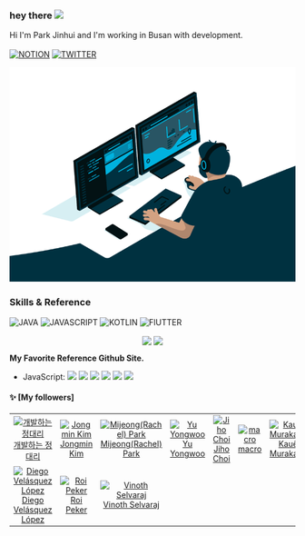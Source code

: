 ### hey there <img src="https://media.giphy.com/media/hvRJCLFzcasrR4ia7z/giphy.gif" width="25px">
Hi I'm Park Jinhui and I'm working in Busan with development.
</br></br>
[![NOTION](https://img.shields.io/badge/-NOTION-222222?style=for-the-badge&logo=NOTION)](https://www.notion.so)
[![TWITTER](https://img.shields.io/badge/-TWITTER-222222?style=for-the-badge&logo=TWITTER)](https://twitter.com/)

<p align="center">
  <img alt="Coder Image" src="https://raw.githubusercontent.com/JinhuiStudy/JinhuiStudy/master/assets/code.gif">
</p>

<!--START_SECTION:Skills & Endorsements-->
### Skills & Reference

![JAVA](https://img.shields.io/badge/-JAVA-222222?style=for-the-badge&logo=JAVA)
![JAVASCRIPT](https://img.shields.io/badge/-JAVASCRIPT-222222?style=for-the-badge&logo=JAVASCRIPT)
![KOTLIN](https://img.shields.io/badge/-KOTLIN-222222?style=for-the-badge&logo=KOTLIN)
![FlUTTER](https://img.shields.io/badge/-FlUTTER-222222?style=for-the-badge&logo=FlUTTER)

<p align="center">
  <img align="center" src="https://github-readme-stats.vercel.app/api?username=JinhuiStudy&count_private=true&show_icons=true&hide_border=true" />
  <img align="center" src="https://github-readme-stats.vercel.app/api/top-langs/?username=JinhuiStudy&count_private=true&show_icons=true&hide_border=true" />
</p>
 

**My Favorite Reference Github Site.**

<ul>
  <li>JavaScript: 
    <img src=https://avatars.githubusercontent.com/u/91498093?v=4&s=20 height=20 />
    <img src=https://avatars.githubusercontent.com/u/23583726?u=d9aa829afdaf165d3b94a1c0151c3421d4eb2dc2&v=4&s=20 height=20 />
    <img src=https://avatars.githubusercontent.com/u/1310895?u=a4ec3396bc962d4ab33be1f250852bce251021bb&v=4&s=20 height=20 />
    <img src=https://avatars.githubusercontent.com/u/5083214?v=4&s=20 height=20 />
    <img src=https://avatars.githubusercontent.com/u/32578695?u=f0943db68e3a99c6ea27426fd8ae7549483336b5&v=4&s=20 height=20 />
    <img src=https://avatars.githubusercontent.com/u/87615572?u=18754e2bf497bd45471d571b3a67d41f5c31a662&v=4&s=20 height=20 />
  </li>
</ul>
<!--END_SECTION:Skills & Endorsements-->


#### :sparkles: [My followers]
<!--START_SECTION:followers-->
<table>
  <tr>
    <td align="center">
      <a href="https://github.com/TuenTuenna">
        <img src="https://avatars.githubusercontent.com/u/35421421?v=4" width="100px;" alt="개발하는 정대리"/>
      </a>
      <br />
      <a href="https://github.com/TuenTuenna">개발하는 정대리</a>
    </td>
    <td align="center">
      <a href="https://github.com/cmiscm">
        <img src="https://avatars.githubusercontent.com/u/2730116?v=4" width="100px;" alt="Jongmin Kim"/>
      </a>
      <br />
      <a href="https://github.com/cmiscm">Jongmin Kim</a>
    </td>
    <td align="center">
      <a href="https://github.com/mjpark03">
        <img src="https://avatars.githubusercontent.com/u/5056158?v=4" width="100px;" alt="Mijeong(Rachel) Park"/>
      </a>
      <br />
      <a href="https://github.com/mjpark03">Mijeong(Rachel) Park</a>
    </td>
    <td align="center">
      <a href="https://github.com/uyu423">
        <img src="https://avatars.githubusercontent.com/u/8033320?v=4" width="100px;" alt="Yu Yongwoo"/>
      </a>
      <br />
      <a href="https://github.com/uyu423">Yu Yongwoo</a>
    </td>
    <td align="center">
      <a href="https://github.com/serendipity1004">
        <img src="https://avatars.githubusercontent.com/u/20388249?v=4" width="100px;" alt="Jiho Choi"/>
      </a>
      <br />
      <a href="https://github.com/serendipity1004">Jiho Choi</a>
    </td>
    <td align="center">
      <a href="https://github.com/macrozheng">
        <img src="https://avatars.githubusercontent.com/u/15903809?v=4" width="100px;" alt="macro"/>
      </a>
      <br />
      <a href="https://github.com/macrozheng">macro</a>
    </td>
    <td align="center">
      <a href="https://github.com/kauemurakami">
        <img src="https://avatars.githubusercontent.com/u/16777838?v=4" width="100px;" alt="Kauê Murakami"/>
      </a>
      <br />
      <a href="https://github.com/kauemurakami">Kauê Murakami</a>
    </td>
  </tr>
  <tr>
    <td align="center">
      <a href="https://github.com/diegoveloper">
        <img src="https://avatars.githubusercontent.com/u/4898256?v=4" width="100px;" alt="Diego Velásquez López"/>
      </a>
      <br />
      <a href="https://github.com/diegoveloper">Diego Velásquez López</a>
    </td>
    <td align="center">
      <a href="https://github.com/roipeker">
        <img src="https://avatars.githubusercontent.com/u/33768711?v=4" width="100px;" alt="Roi Peker"/>
      </a>
      <br />
      <a href="https://github.com/roipeker">Roi Peker</a>
    </td>
    <td align="center">
      <a href="https://github.com/vinsguru">
        <img src="https://avatars.githubusercontent.com/u/6864530?v=4" width="100px;" alt="Vinoth Selvaraj"/>
      </a>
      <br />
      <a href="https://github.com/vinsguru">Vinoth Selvaraj</a>
    </td>
  </tr>
</table>
<!--END_SECTION:followers-->


